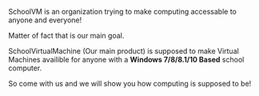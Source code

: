 SchoolVM is an organization trying to make computing accessable to anyone and everyone!

Matter of fact that is our main goal.

SchoolVirtualMachine (Our main product) is supposed to make Virtual Machines availible for anyone with a **Windows 7/8/8.1/10 Based** school computer.

So come with us and we will show you how computing is supposed to be!
